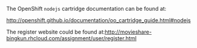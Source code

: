 The OpenShift `nodejs` cartridge documentation can be found at:

http://openshift.github.io/documentation/oo_cartridge_guide.html#nodejs

The register website could be found at:http://movieshare-bingkun.rhcloud.com/assignment/user/register.html

